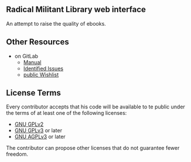 ## Radical Militant Library web interface

An attempt to raise the quality of ebooks.

## Other Resources

+ on GitLab
  * [Manual](https://gitlab.com/lazy-book-crowd/jrc-manual)
  * [Identified Issues](https://gitlab.com/lazy-book-crowd/lazy-reading-club)
  * [public Wishlist](https://gitlab.com/lazy-book-crowd/more-bookz)

## License Terms

Every contributor accepts that his code will be available to te public under the terms of at least one of the following licenses:
* [GNU GPLv2](https://www.gnu.org/licenses/old-licenses/gpl-2.0.en.html)
* [GNU GPLv3](https://www.gnu.org/licenses/gpl-3.0.en.html) or later
* [GNU AGPLv3](https://www.gnu.org/licenses/agpl-3.0.en.html) or later

The contributor can propose other licenses that do not guarantee fewer freedom.
